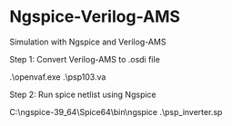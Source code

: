 # Ngspice-Verilog-AMS
Simulation with Ngspice and Verilog-AMS

Step 1: Convert Verilog-AMS to .osdi file

.\openvaf.exe .\psp103.va

Step 2: Run spice netlist using Ngspice 

C:\ngspice-39_64\Spice64\bin\ngspice .\psp_inverter.sp
